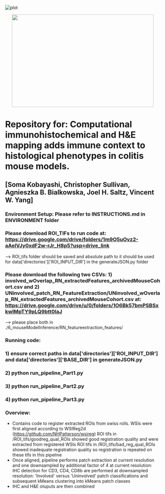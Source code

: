 ![plot](./exampleOverlay/Overlayed_991_colors_enhanced_sf10.png)

<p align="center">
<img width="460" height="300" src="https://github.com/skobayashi0417/IHC_HE_pipeline/assets/56415777/67fecc75-249f-4ae1-8101-791ae9a1ce11">
</p>

# Repository for: Computational immunohistochemical and H&E mapping adds immune context to histological phenotypes in colitis mouse models.

## [Soma Kobayashi, Christopher Sullivan, Agnieszka B. Bialkowska, Joel H. Saltz, Vincent W. Yang]

### Environment Setup: Please refer to INSTRUCTIONS.md in ENVIRONMENT folder

### Please download ROI_TIFs to run code at: https://drive.google.com/drive/folders/1m9O5uOvz2-aAelVJy0xdF2w-rJr_H8p5?usp=drive_link
--> ROI_tifs folder should be saved and absolute path to it should be used for data['directories']['ROI_INPUT_DIR'] in the generateJSON.py folder

### Please download the following two CSVs: 1) involved_wOverlap_RN_extractedFeatures_archivedMouseCohort.csv and 2) UNinvolved_patch_RN_FeatureExtraction/UNinvolved_wOverlap_RN_extractedFeatures_archivedMouseCohort.csv at: https://drive.google.com/drive/u/0/folders/1O6Bk57bmPSBSxkwlMpTY9pLQ9btt0laJ
--> please place both in ./6_mouseModelInference/RN_featureextraction_features/

### Running code:
### 1) ensure correct paths in data['directories']['ROI_INPUT_DIR'] and data['directories']['BASE_DIR'] in generateJSON.py
### 2) python run_pipeline_Part1.py
### 3) python run_pipeline_Part2.py
### 4) python run_pipeline_Part3.py

### Overview:
- Contains code to register extracted ROIs from swiss rolls. WSIs were first aligned according to WSIReg2d (https://github.com/NHPatterson/wsireg) 
    ROI tifs in /ROI_tifs/goodreg_qual_ROIs showed good registration quality and were extracted from registered WSIs
    ROI tifs in /ROI_tifs/bad_reg_qual_ROIs showed inadequate registration quality so registration is repeated on these tifs in this pipeline
- Once aligned, pipeline performs patch extraction at current resolution and one downsampled by additional factor of 4
    at current resolution: IHC detection for CD3, CD4, CD8b are performed
    at downsampled resolution: 'Involved' versus 'Uninvolved' patch classifications and subsequent kMeans clustering into kMeans patch classes
- IHC and H&E otuputs are then combined
